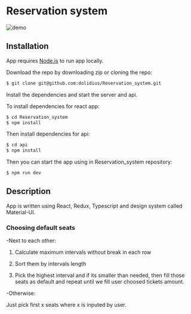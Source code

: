 # Reservation system

![demo](https://i.imgur.com/DCGD8XH.png)

## Installation

App requires [Node.js](https://nodejs.org/) to run app locally.

Download the repo by downloading zip or cloning the repo:

```sh
$ git clone git@github.com:dolidius/Reservation_system.git
```

Install the dependencies and start the server and api.

To install dependencies for react app:
```sh
$ cd Reservation_system
$ npm install
```

Then install dependencies for api:
```sh
$ cd api
$ npm install
```

Then you can start the app using in Reservation_system repository: 
```sh
$ npm run dev
```

## Description

App is written using React, Redux, Typescript and design system called Material-UI. 

### Choosing default seats

-Next to each other:

1) Calculate maximum intervals without break in each row

2) Sort them by intervals length

3) Pick the highest interval and if its smaller than needed, then fill those seats as default and repeat until we fill user choosed tickets amount.

-Otherwise:

Just pick first x seats where x is inputed by user.
